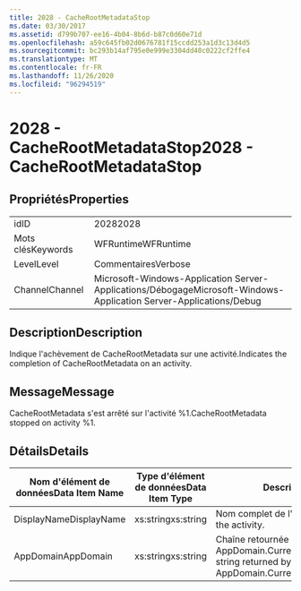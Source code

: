 ```yaml
---
title: 2028 - CacheRootMetadataStop
ms.date: 03/30/2017
ms.assetid: d799b707-ee16-4b04-8b6d-b87c0d60e71d
ms.openlocfilehash: a59c645fb02d0676781f15ccdd253a1d3c13d4d5
ms.sourcegitcommit: bc293b14af795e0e999e3304dd40c0222cf2ffe4
ms.translationtype: MT
ms.contentlocale: fr-FR
ms.lasthandoff: 11/26/2020
ms.locfileid: "96294519"
---
```

# <a name="2028---cacherootmetadatastop"></a><span data-ttu-id="bd508-102">2028 - CacheRootMetadataStop</span><span class="sxs-lookup"><span data-stu-id="bd508-102">2028 - CacheRootMetadataStop</span></span>

## <a name="properties"></a><span data-ttu-id="bd508-103">Propriétés</span><span class="sxs-lookup"><span data-stu-id="bd508-103">Properties</span></span>  
  
|||  
|-|-|  
|<span data-ttu-id="bd508-104">id</span><span class="sxs-lookup"><span data-stu-id="bd508-104">ID</span></span>|<span data-ttu-id="bd508-105">2028</span><span class="sxs-lookup"><span data-stu-id="bd508-105">2028</span></span>|  
|<span data-ttu-id="bd508-106">Mots clés</span><span class="sxs-lookup"><span data-stu-id="bd508-106">Keywords</span></span>|<span data-ttu-id="bd508-107">WFRuntime</span><span class="sxs-lookup"><span data-stu-id="bd508-107">WFRuntime</span></span>|  
|<span data-ttu-id="bd508-108">Level</span><span class="sxs-lookup"><span data-stu-id="bd508-108">Level</span></span>|<span data-ttu-id="bd508-109">Commentaires</span><span class="sxs-lookup"><span data-stu-id="bd508-109">Verbose</span></span>|  
|<span data-ttu-id="bd508-110">Channel</span><span class="sxs-lookup"><span data-stu-id="bd508-110">Channel</span></span>|<span data-ttu-id="bd508-111">Microsoft-Windows-Application Server-Applications/Débogage</span><span class="sxs-lookup"><span data-stu-id="bd508-111">Microsoft-Windows-Application Server-Applications/Debug</span></span>|  
  
## <a name="description"></a><span data-ttu-id="bd508-112">Description</span><span class="sxs-lookup"><span data-stu-id="bd508-112">Description</span></span>  

 <span data-ttu-id="bd508-113">Indique l'achèvement de CacheRootMetadata sur une activité.</span><span class="sxs-lookup"><span data-stu-id="bd508-113">Indicates the completion of CacheRootMetadata on an activity.</span></span>  
  
## <a name="message"></a><span data-ttu-id="bd508-114">Message</span><span class="sxs-lookup"><span data-stu-id="bd508-114">Message</span></span>  

 <span data-ttu-id="bd508-115">CacheRootMetadata s'est arrêté sur l'activité %1.</span><span class="sxs-lookup"><span data-stu-id="bd508-115">CacheRootMetadata stopped on activity %1.</span></span>  
  
## <a name="details"></a><span data-ttu-id="bd508-116">Détails</span><span class="sxs-lookup"><span data-stu-id="bd508-116">Details</span></span>  
  
|<span data-ttu-id="bd508-117">Nom d'élément de données</span><span class="sxs-lookup"><span data-stu-id="bd508-117">Data Item Name</span></span>|<span data-ttu-id="bd508-118">Type d'élément de données</span><span class="sxs-lookup"><span data-stu-id="bd508-118">Data Item Type</span></span>|<span data-ttu-id="bd508-119">Description</span><span class="sxs-lookup"><span data-stu-id="bd508-119">Description</span></span>|  
|--------------------|--------------------|-----------------|  
|<span data-ttu-id="bd508-120">DisplayName</span><span class="sxs-lookup"><span data-stu-id="bd508-120">DisplayName</span></span>|<span data-ttu-id="bd508-121">xs:string</span><span class="sxs-lookup"><span data-stu-id="bd508-121">xs:string</span></span>|<span data-ttu-id="bd508-122">Nom complet de l'activité.</span><span class="sxs-lookup"><span data-stu-id="bd508-122">The display name of the activity.</span></span>|  
|<span data-ttu-id="bd508-123">AppDomain</span><span class="sxs-lookup"><span data-stu-id="bd508-123">AppDomain</span></span>|<span data-ttu-id="bd508-124">xs:string</span><span class="sxs-lookup"><span data-stu-id="bd508-124">xs:string</span></span>|<span data-ttu-id="bd508-125">Chaîne retournée par AppDomain.CurrentDomain.FriendlyName.</span><span class="sxs-lookup"><span data-stu-id="bd508-125">The string returned by AppDomain.CurrentDomain.FriendlyName.</span></span>|
